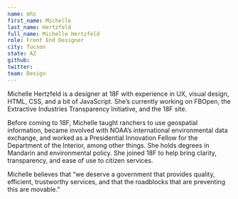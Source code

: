 ```yaml
---
name: mhz
first_name: Michelle
last_name: Hertzfeld
full_name: Michelle Hertzfeld
role: Front End Designer
city: Tucson
state: AZ
github:
twitter:
team: Design
---
```

Michelle Hertzfeld is a designer at 18F with experience in UX, visual design, HTML, CSS, and a bit of JavaScript. She’s currently working on FBOpen, the Extractive Industries Transparency Initiative, and the 18F site.

Before coming to 18F, Michelle taught ranchers to use geospatial information, became involved with NOAA’s international environmental data exchange, and worked as a Presidential Innovation Fellow for the Department of the Interior, among other things. She holds degrees in Mandarin and environmental policy. She joined 18F to help bring clarity, transparency, and ease of use to citizen services.

Michelle believes that “we deserve a government that provides quality, efficient, trustworthy services, and that the roadblocks that are preventing this are movable.” 



 
